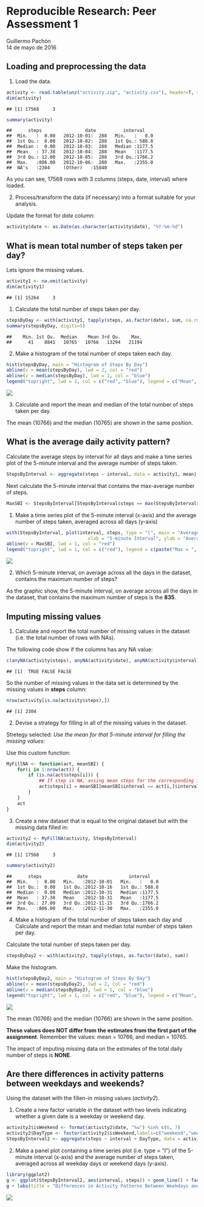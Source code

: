 # Reproducible Research: Peer Assessment 1
Guillermo Pachón  
14 de mayo de 2016  


## Loading and preprocessing the data

1. Load the data.


```r
activity <- read.table(unz("activity.zip", "activity.csv"), header=T, sep=",", na.strings = c("NA"))
dim(activity)
```

```
## [1] 17568     3
```

```r
summary(activity)
```

```
##      steps                date          interval     
##  Min.   :  0.00   2012-10-01:  288   Min.   :   0.0  
##  1st Qu.:  0.00   2012-10-02:  288   1st Qu.: 588.8  
##  Median :  0.00   2012-10-03:  288   Median :1177.5  
##  Mean   : 37.38   2012-10-04:  288   Mean   :1177.5  
##  3rd Qu.: 12.00   2012-10-05:  288   3rd Qu.:1766.2  
##  Max.   :806.00   2012-10-06:  288   Max.   :2355.0  
##  NA's   :2304     (Other)   :15840
```

As you can see, 17568 rows with 3 columns (steps, date, interval) where loaded.

2. Process/transform the data (if necessary) into a format suitable for your analysis.

Update the format for *date* column:


```r
activity$date <- as.Date(as.character(activity$date), "%Y-%m-%d")
```

## What is mean total number of steps taken per day?

Lets ignore the missing values.


```r
activity1 <- na.omit(activity)
dim(activity1)
```

```
## [1] 15264     3
```

1. Calculate the total number of steps taken per day.


```r
stepsByDay <- with(activity1, tapply(steps, as.factor(date), sum, na.rm = TRUE))
summary(stepsByDay, digits=5)
```

```
##    Min. 1st Qu.  Median    Mean 3rd Qu.    Max. 
##      41    8841   10765   10766   13294   21194
```

2. Make a histogram of the total number of steps taken each day.


```r
hist(stepsByDay, main = "Histogram of Steps By Day")
abline(v = mean(stepsByDay), lwd = 2, col = "red")
abline(v = median(stepsByDay), lwd = 1, col = "blue")
legend("topright", lwd = 1, col = c("red", "blue"), legend = c("Mean", "Median"))
```

![](PA1_template_files/figure-html/unnamed-chunk-5-1.png)<!-- -->

3. Calculate and report the mean and median of the total number of steps taken per day.

The mean (10766) and the median (10765) 
are shown in the same position.

## What is the average daily activity pattern?

Calculate the average steps by interval for all days and make a time series plot 
of the 5-minute interval and the average number of steps taken.  


```r
StepsByInterval <- aggregate(steps ~ interval, data = activity1, mean)
```

Next calculate the 5-minute interval that contains the max-average number of steps.


```r
MaxSBI <- StepsByInterval[StepsByInterval$steps == max(StepsByInterval$steps),]$interval
```

1. Make a time series plot of the 5-minute interval (x-axis) and the average number of steps taken, averaged across all days (y-axis)


```r
with(StepsByInterval, plot(interval, steps, type = "l", main = "Average Daily Activity Pattern", 
                              xlab = "5-minute Interval", ylab = "Average Steps"))
abline(v = MaxSBI, lwd = 1, col = "red")
legend("topright", lwd = 1, col = c("red"), legend = c(paste("Max = ", MaxSBI)))
```

![](PA1_template_files/figure-html/unnamed-chunk-8-1.png)<!-- -->

2. Which 5-minute interval, on average across all the days in the dataset, contains the maximum number of steps?

As the graphic show, the 5-minute interval, on average across all the days in the dataset, 
that contains the maximum number of steps is the **835**.

## Imputing missing values

1. Calculate and report the total number of missing values in the dataset (i.e. the total number of rows with NAs).

The following code show if the columns has any NA value:


```r
c(anyNA(activity$steps), anyNA(activity$date), anyNA(activity$interval))
```

```
## [1]  TRUE FALSE FALSE
```

So the number of missing values in the data set is determined by the missing values in **steps** column:


```r
nrow(activity[is.na(activity$steps),])
```

```
## [1] 2304
```

2. Devise a strategy for filling in all of the missing values in the dataset.

Stretegy selected: *Use the mean for that 5-minute interval for filling the missing values:*

Use this custom function:


```r
MyFillNA <- function(act, meanSBI) {
    for(i in 1:nrow(act)) {
        if (is.na(act$steps[i])) {
            ## If step is NA, assing mean steps for the corresponding interval
            act$steps[i] = meanSBI[meanSBI$interval == act[i,]$interval, ]$steps
        }
    }
    act
}
```

3. Create a new dataset that is equal to the original dataset but with the missing data filled in:


```r
activity2 <- MyFillNA(activity, StepsByInterval)
dim(activity2)
```

```
## [1] 17568     3
```

```r
summary(activity2)
```

```
##      steps             date               interval     
##  Min.   :  0.00   Min.   :2012-10-01   Min.   :   0.0  
##  1st Qu.:  0.00   1st Qu.:2012-10-16   1st Qu.: 588.8  
##  Median :  0.00   Median :2012-10-31   Median :1177.5  
##  Mean   : 37.38   Mean   :2012-10-31   Mean   :1177.5  
##  3rd Qu.: 27.00   3rd Qu.:2012-11-15   3rd Qu.:1766.2  
##  Max.   :806.00   Max.   :2012-11-30   Max.   :2355.0
```

4. Make a histogram of the total number of steps taken each day and Calculate and report the mean
and median total number of steps taken per day.

Calculate the total number of steps taken per day.


```r
stepsByDay2 <- with(activity2, tapply(steps, as.factor(date), sum))
```

Make the histogram.


```r
hist(stepsByDay2, main = "Histogram of Steps By Day")
abline(v = mean(stepsByDay2), lwd = 2, col = "red")
abline(v = median(stepsByDay2), lwd = 1, col = "blue")
legend("topright", lwd = 1, col = c("red", "blue"), legend = c("Mean", "Median"))
```

![](PA1_template_files/figure-html/unnamed-chunk-14-1.png)<!-- -->

The mean (10766) and the median (10766) 
are shown in the same position.

**These values does NOT differ from the estimates from the first part of the assignment**. Remember the values: mean = 10766, and median = 10765. 

The impact of imputing missing data on the estimates of the total daily number of steps is **NONE**.

## Are there differences in activity patterns between weekdays and weekends?

Using the dataset with the fillen-in missing values (*activity2*).

1. Create a new factor variable in the dataset with two levels indicating whether a given date is a weekday or weekend day.


```r
activity2$isWeekend <- format(activity2$date, "%u") %in% c(6, 7)
activity2$DayType <- factor(activity2$isWeekend,labels=c("weekend","weekday"))
StepsByInterval2 <- aggregate(steps ~ interval + DayType, data = activity2, mean)
```

2. Make a panel plot containing a time series plot (i.e. type = "l") of the 5-minute interval (x-axis) and the average number of steps taken, averaged across all weekday days or weekend days (y-axis).


```r
library(ggplot2)
g <- ggplot(StepsByInterval2, aes(interval, steps)) + geom_line() + facet_grid(. ~ DayType)
g + labs(title = "Differences in Activity Patterns Between Weekdays and Weekends", x = "5-minute Interval", y = "Average Steps")
```

![](PA1_template_files/figure-html/unnamed-chunk-16-1.png)<!-- -->

